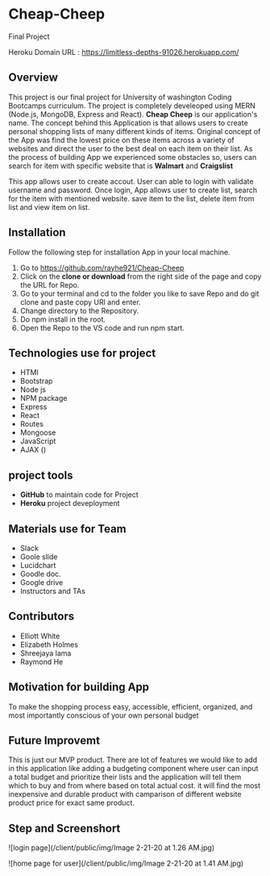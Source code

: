 # Cheap-Cheep
Final Project

Heroku Domain URL : https://limitless-depths-91026.herokuapp.com/

## Overview
This project is our final project for University of washington Coding Bootcamps curriculum. The project is completely develeoped using MERN (Node.js, MongoDB, Express and React). **Cheap Cheep** is our application's name. The concept behind this Application is that allows users to create personal shopping lists of many different kinds of items. Original concept of the App  was find the lowest price on these items across a variety of websites and direct the user to the best deal on each item on their list.
As the process of building App we experienced some obstacles so, users can search for item with specific website that is **Walmart** and **Craigslist**
 
 This app allows user to create accout. User can able to login with validate username and password. Once login, App allows user to create list, search for the item with mentioned website.  save item to the list,  delete item from list and view item on list.   

## Installation
Follow the following step for installation App in your local machine.
1. Go to https://github.com/rayhe921/Cheap-Cheep
2. Click on the **clone or download** from the right side of the page and copy the URL for Repo.
3. Go to your terminal and cd to the folder you like to save Repo and do git clone and paste copy URl and enter.
4. Change directory to the Repository.
5. Do npm install in the root.
6. Open the Repo to the VS code and run npm start.

## Technologies use for project
- HTMl
- Bootstrap
- Node js
- NPM package
- Express
- React
- Routes
- Mongoose
- JavaScript
- AJAX ()

## project tools
- **GitHub** to maintain code for Project
- **Heroku** project deveployment

## Materials use for Team
+ Slack
+ Goole slide
+ Lucidchart
+ Goodle doc.
+ Google drive
+ Instructors and TAs

## Contributors 
+ Elliott White
+ Elizabeth Holmes
+ Shreejaya lama
+ Raymond He

## Motivation for building App
To make the shopping process easy, accessible, efficient, organized, and most importantly conscious of your own personal budget


## Future Improvemt
This is just our MVP product. There are lot of features we would like to add in this application like
adding a budgeting component where user can input a total budget and prioritize their lists and the application will tell them which to buy and from where based on total actual cost. it will find the most inexpensive and durable product with camparison of different website product price for exact same product.




## Step and Screenshort
 ![login page](/client/public/img/Image 2-21-20 at 1.26 AM.jpg)

 ![home page for user](/client/public/img/Image 2-21-20 at 1.41 AM.jpg)

